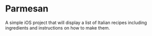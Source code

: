 # Parmesan
A simple iOS project that will display a list of Italian recipes including ingredients and instructions on how to make them.
